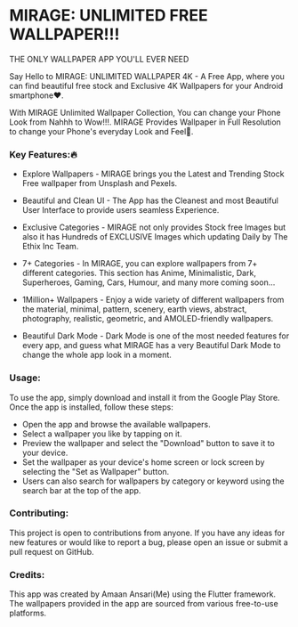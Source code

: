 # **MIRAGE: UNLIMITED FREE WALLPAPER!!!** 
THE ONLY WALLPAPER APP YOU'LL EVER NEED

Say Hello to MIRAGE: UNLIMITED WALLPAPER 4K - A Free App, where you can find beautiful free stock and Exclusive 4K Wallpapers for your Android smartphone❤️.


With MIRAGE Unlimited Wallpaper Collection, You can change your Phone Look from Nahhh to Wow!!!. MIRAGE Provides Wallpaper in Full Resolution to change your Phone's everyday Look and Feel🤩.


### **Key Features:🔥**

- Explore Wallpapers - MIRAGE brings you the Latest and Trending Stock Free wallpaper from Unsplash and Pexels.

- Beautiful and Clean UI - The App has the Cleanest and most Beautiful User Interface to provide users seamless Experience.

- Exclusive Categories - MIRAGE not only provides Stock free Images but also it has Hundreds of EXCLUSIVE Images which updating Daily by The Ethix Inc Team.

- 7+ Categories - In MIRAGE, you can explore wallpapers from 7+ different categories. This section has Anime, Minimalistic, Dark, Superheroes, Gaming, Cars, Humour, and many more coming soon...

- 1Million+ Wallpapers - Enjoy a wide variety of different wallpapers from the material, minimal, pattern, scenery, earth views, abstract, photography, realistic, geometric, and AMOLED-friendly wallpapers.

- Beautiful Dark Mode - Dark Mode is one of the most needed features for every app, and guess what MIRAGE has a very Beautiful Dark Mode to change the whole app look in a moment.


### **Usage:**
To use the app, simply download and install it from the Google Play Store. Once the app is installed, follow these steps:

- Open the app and browse the available wallpapers.
- Select a wallpaper you like by tapping on it.
- Preview the wallpaper and select the "Download" button to save it to your device.
- Set the wallpaper as your device's home screen or lock screen by selecting the "Set as Wallpaper" button.
- Users can also search for wallpapers by category or keyword using the search bar at the top of the app.


### **Contributing:**
This project is open to contributions from anyone. If you have any ideas for new features or would like to report a bug, please open an issue or submit a pull request on GitHub.


### **Credits:**
This app was created by Amaan Ansari(Me) using the Flutter framework. The wallpapers provided in the app are sourced from various free-to-use platforms.
